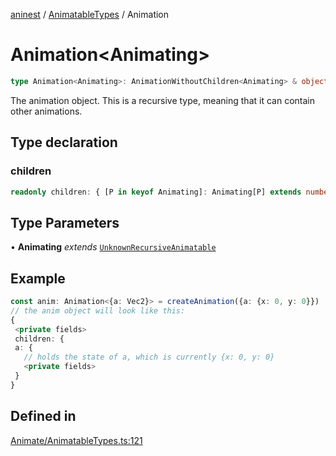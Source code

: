 [aninest](../../index.md) / [AnimatableTypes](../index.md) / Animation

# Animation\<Animating\>

```ts
type Animation<Animating>: AnimationWithoutChildren<Animating> & object;
```

The animation object. This is a recursive type, meaning that it can 
contain other animations.

## Type declaration

### children

```ts
readonly children: { [P in keyof Animating]: Animating[P] extends number ? undefined : Animation<RecursiveAnimatable<Animating[P]>> };
```

## Type Parameters

• **Animating** *extends* [`UnknownRecursiveAnimatable`](UnknownRecursiveAnimatable.md)

## Example

```ts
const anim: Animation<{a: Vec2}> = createAnimation({a: {x: 0, y: 0}}) 
// the anim object will look like this:
{
 <private fields>
 children: {
 a: {
   // holds the state of a, which is currently {x: 0, y: 0}
   <private fields>
 }
}
```

## Defined in

[Animate/AnimatableTypes.ts:121](https://github.com/zphrs/aninest/blob/faa26c191e539bfffb0686de3335249d40ae5db1/core/src/Animate/AnimatableTypes.ts#L121)
